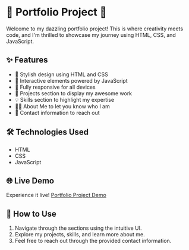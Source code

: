 # 🚀 Portfolio Project 🌟

Welcome to my dazzling portfolio project! This is where creativity meets code, and I'm thrilled to showcase my journey using HTML, CSS, and JavaScript.

## ✨ Features

- 🎨 Stylish design using HTML and CSS
- 🚀 Interactive elements powered by JavaScript
- 📱 Fully responsive for all devices
- 💼 Projects section to display my awesome work
- 💡 Skills section to highlight my expertise
- 🙋‍♂️ About Me to let you know who I am
- 💌 Contact information to reach out

## 🛠️ Technologies Used

- HTML
- CSS
- JavaScript

## 🌐 Live Demo

Experience it live! [Portfolio Project Demo](link_to_live_demo)

## 🌟 How to Use

1. Navigate through the sections using the intuitive UI.
2. Explore my projects, skills, and learn more about me.
3. Feel free to reach out through the provided contact information.


